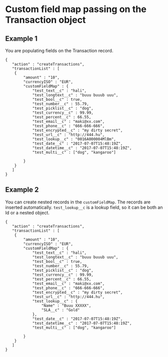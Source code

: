 # Custom field map passing on the Transaction object

## Example 1
You are populating fields on the Transaction record.

```
{
   "action" : "createTransactions",
   "transactionList" : [
	{
		"amount" : "10",
		"currencyISO" : "EUR",
		"customFieldMap" : {
			"test_text__c" : "hali",
			"test_longtext__c" : "buuu buuub uuu",
			"test_bool__c" : true,
			"test_number__c" : 55.79,
			"test_picklist__c" : "dog",
			"test_currency__c" : 99.99,
			"test_percent__c" : 66.55,
			"test_email__c" : "maki@xx.com",
			"test_phone__c" : "666-666-666",
			"test_encrypted__c" : "my dirty secret",
			"test_url__c" : "http://444.hu",
			"test_lookup__c" : "0016A000004MlBm",
			"test_date__c" : "2017-07-07T15:48:19Z",
			"test_datetime__c" : "2017-07-07T15:48:19Z",
			"test_multi__c" : ["dog", "kangaroo"]

		}
	}
   ]
}
```

## Example 2
You can create nested records in the `customFieldMap`. The records are inserted automatically.
`test_lookup__c` is a lookup field, so it can be both an Id or a nested object.

```
{
   "action" : "createTransactions",
   "transactionList" : [
	{
		"amount" : "10",
		"currencyISO" : "EUR",
		"customFieldMap" : {
			"test_text__c" : "hali",
			"test_longtext__c" : "buuu buuub uuu",
			"test_bool__c" : true,
			"test_number__c" : 55.79,
			"test_picklist__c" : "dog",
			"test_currency__c" : 99.99,
			"test_percent__c" : 66.55,
			"test_email__c" : "maki@xx.com",
			"test_phone__c" : "666-666-666",
			"test_encrypted__c" : "my dirty secret",
			"test_url__c" : "http://444.hu",
			"test_lookup__c" : {
				"Name" : "Buuu XXXXX",
				"SLA__c" : "Gold"
			},
			"test_date__c" : "2017-07-07T15:48:19Z",
			"test_datetime__c" : "2017-07-07T15:48:19Z",
			"test_multi__c" : ["dog", "kangaroo"]

		}
	}
   ]
}
```


